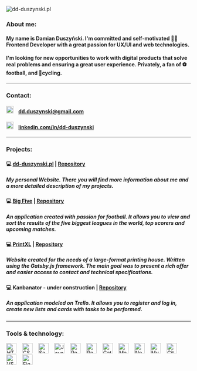![dd-duszynski.pl](http://dd-duszynski.pl/static/media/HeroImg.jpg "dd-duszynski.pl")
### About me:
#### My name is Damian Duszyński. I'm committed and self-motivated 👨‍💻 Frontend Developer with a great passion for UX/UI and web technologies. 
#### I'm looking for new opportunities to work with digital products that solve real problems and ensuring a great user experience. Privately, a fan of ⚽ football, and 🚴cycling. 
---
### Contact: 
#### <img alt="linkedin" title="linkedin" src="https://seekicon.com/free-icon-download/mail_19.svg" height="20"> &nbsp;&nbsp; dd.duszynski@gmail.com
#### <img alt="linkedin" title="linkedin" src="https://seekicon.com/free-icon-download/linkedin_13.svg" height="20"> &nbsp;&nbsp; [linkedin.com/in/dd-duszynski](https://www.linkedin.com/in/dd-duszynski)
---
### Projects:
#### 💻 [dd-duszynski.pl](https://dd-duszynski.pl) | [Repository](https://github.com/dd-duszynski/dd-duszynski.github.io) 
##### My personal Website. There you will find more information about me and a more detailed description of my projects.
#### 💻 [Big Five](https://dd-duszynski.github.io/big-five/) | [Repository](https://github.com/dd-duszynski/big-five) 
##### An application created with passion for football. It allows you to view and sort the results of the five biggest leagues in the world, top scorers and upcoming matches.
#### 💻 [PrintXL](https://printxl.pl/) | [Repository](https://github.com/dd-duszynski/pxlGatsby) 
##### Website created for the needs of a large-format printing house. Written using the Gatsby.js framework. The main goal was to present a rich offer and easier access to contact and technical specifications.
#### 💻 Kanbanator - under construction | [Repository](https://github.com/dd-duszynski/kanbanator)
##### An application modeled on Trello. It allows you to register and log in, create new lists and cards with tasks to be performed.
---
### Tools & technology:
<img alt="HTML" title="HTML" src="https://seekicon.com/free-icon-download/html-5_1.svg" height="28"> &nbsp;&nbsp;
<img alt="CSS" title="CSS" src="https://seekicon.com/free-icon-download/css-3_2.svg" height="28"> &nbsp;&nbsp;
<img alt="Sass" title="Sass" src="https://seekicon.com/free-icon-download/sass_4.svg" height="28"> &nbsp;&nbsp;
<img alt="JavaScript" title="JavaScript" src="https://seekicon.com/free-icon-download/javascript_3.svg" height="28"> &nbsp;&nbsp;
<img alt="React" title="React" src="https://seekicon.com/free-icon-download/reactjs_1.svg" height="28"> &nbsp;&nbsp;
<img alt="Redux" title="Redux" src="https://seekicon.com/free-icon-download/redux_2.svg" height="28"> &nbsp;&nbsp;
<img alt="Gatsby" title="Gatsby" src="https://www.seekicon.com/free-icon-download/gatsbyjs-icon_1.svg" height="28"> &nbsp;&nbsp;
<img alt="Material UI" title="Material UI" src="https://seekicon.com/free-icon-download/material-ui_1.svg" height="28"> &nbsp;&nbsp;
<img alt="Node.js / Express.js" title="Node.js / Express.js" src="https://seekicon.com/free-icon-download/nodejs_2.svg" height="28"> &nbsp;&nbsp;
<img alt="MySQL" title="MySQL" src="https://seekicon.com/free-icon-download/mysql_4.svg" height="28"> &nbsp;&nbsp;
<img alt="Git" title="Git" src="https://seekicon.com/free-icon-download/git_6.svg" height="28"> &nbsp;&nbsp;
<img alt="VSC" title="VSC" src="https://seekicon.com/free-icon-download/visual-studio-code_2.svg" height="28"> &nbsp;&nbsp;
<img alt="Figma" title="Figma" src="https://seekicon.com/free-icon-download/figma_5.svg" height="28"> &nbsp;&nbsp;

